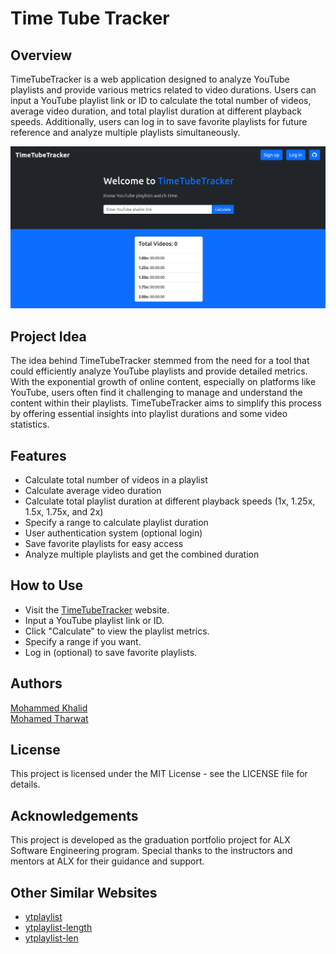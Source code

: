 # Time Tube Tracker

## Overview

TimeTubeTracker is a web application designed to analyze YouTube playlists and provide various metrics related to video durations. Users can input a YouTube playlist link or ID to calculate the total number of videos, average video duration, and total playlist duration at different playback speeds. Additionally, users can log in to save favorite playlists for future reference and analyze multiple playlists simultaneously.

![screenshot](https://github.com/mohamedtharwat000/timeTubeTracker/blob/main/src/static/images/timetubetracker.png)

## Project Idea

The idea behind TimeTubeTracker stemmed from the need for a tool that could efficiently analyze YouTube playlists and provide detailed metrics. With the exponential growth of online content, especially on platforms like YouTube, users often find it challenging to manage and understand the content within their playlists. TimeTubeTracker aims to simplify this process by offering essential insights into playlist durations and some video statistics.

## Features

- Calculate total number of videos in a playlist
- Calculate average video duration
- Calculate total playlist duration at different playback speeds (1x, 1.25x, 1.5x, 1.75x, and 2x)
- Specify a range to calculate playlist duration
- User authentication system (optional login)
- Save favorite playlists for easy access
- Analyze multiple playlists and get the combined duration

## How to Use

- Visit the [TimeTubeTracker](https://timetubetracker.lordy.tech/) website.
- Input a YouTube playlist link or ID.
- Click "Calculate" to view the playlist metrics.
- Specify a range if you want.
- Log in (optional) to save favorite playlists.

## Authors

[Mohammed Khalid](https://github.com/LORDyyyyy) <br>
[Mohamed Tharwat](https://github.com/mohamedtharwat000)

## License

This project is licensed under the MIT License - see the LICENSE file for details.

## Acknowledgements

This project is developed as the graduation portfolio project for ALX Software Engineering program.
Special thanks to the instructors and mentors at ALX for their guidance and support.

## Other Similar Websites

- [ytplaylist](https://ytplaylist-len.sharats.dev/)
- [ytplaylist-length](https://ytplaylist-length.netlify.app/)
- [ytplaylist-len](https://ytplaylist-len.us/)
